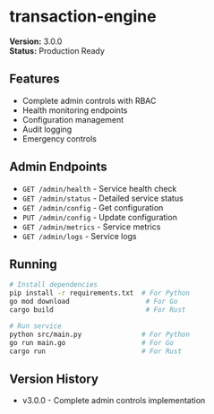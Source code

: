 # transaction-engine

**Version:** 3.0.0  
**Status:** Production Ready

## Features

- Complete admin controls with RBAC
- Health monitoring endpoints
- Configuration management
- Audit logging
- Emergency controls

## Admin Endpoints

- `GET /admin/health` - Service health check
- `GET /admin/status` - Detailed service status
- `GET /admin/config` - Get configuration
- `PUT /admin/config` - Update configuration
- `GET /admin/metrics` - Service metrics
- `GET /admin/logs` - Service logs

## Running

```bash
# Install dependencies
pip install -r requirements.txt  # For Python
go mod download                   # For Go
cargo build                       # For Rust

# Run service
python src/main.py               # For Python
go run main.go                   # For Go
cargo run                        # For Rust
```

## Version History

- v3.0.0 - Complete admin controls implementation
